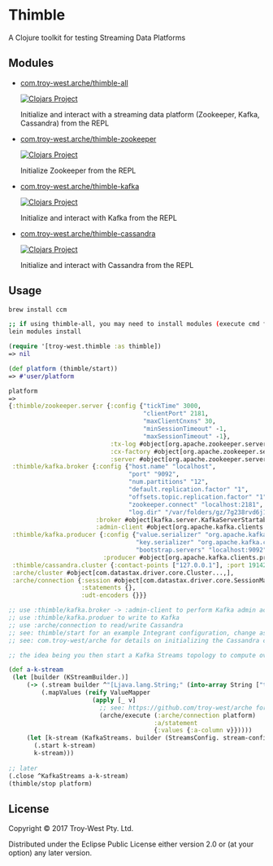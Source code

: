 # Thimble

A Clojure toolkit for testing Streaming Data Platforms

## Modules

* [com.troy-west.arche/thimble-all](https://github.com/troy-west/thimble)

  [![Clojars Project](https://img.shields.io/clojars/v/com.troy-west/thimble-all.svg)](https://clojars.org/com.troy-west/thimble-all)

  Initialize and interact with a streaming data platform (Zookeeper, Kafka, Cassandra) from the REPL

* [com.troy-west.arche/thimble-zookeeper](https://github.com/troy-west/thimble/tree/master/thimble-zookeeper)

  [![Clojars Project](https://img.shields.io/clojars/v/com.troy-west/thimble-zookeeper.svg)](https://clojars.org/com.troy-west/thimble-zookeeper)

  Initialize Zookeeper from the REPL 

* [com.troy-west.arche/thimble-kafka](https://github.com/troy-west/thimble/tree/master/thimble-kafka)

  [![Clojars Project](https://img.shields.io/clojars/v/com.troy-west/thimble-kafka.svg)](https://clojars.org/com.troy-west/thimble-kafka)
  
  Initialize and interact with Kafka from the REPL

* [com.troy-west.arche/thimble-cassandra](https://github.com/troy-west/thimble/tree/master/thimble-cassandra)

  [![Clojars Project](https://img.shields.io/clojars/v/com.troy-west/thimble-cassandra.svg)](https://clojars.org/com.troy-west/thimble-cassandra)

  Initialize and interact with Cassandra from the REPL

## Usage

```bash
brew install ccm

;; if using thimble-all, you may need to install modules (execute cmd from project root)
lein modules install
```

```clojure
(require '[troy-west.thimble :as thimble])
=> nil

(def platform (thimble/start))
=> #'user/platform

platform
=>
{:thimble/zookeeper.server {:config {"tickTime" 3000,
                                     "clientPort" 2181,
                                     "maxClientCnxns" 30,
                                     "minSessionTimeout" -1,
                                     "maxSessionTimeout" -1},
                            :tx-log #object[org.apache.zookeeper.server.persistence.FileTxnSnapLog...],
                            :cx-factory #object[org.apache.zookeeper.server.NIOServerCnxnFactory...],
                            :server #object[org.apache.zookeeper.server.ZooKeeperServer...]},
 :thimble/kafka.broker {:config {"host.name" "localhost",
                                 "port" "9092",
                                 "num.partitions" "12",
                                 "default.replication.factor" "1",
                                 "offsets.topic.replication.factor" "1",
                                 "zookeeper.connect" "localhost:2181",
                                 "log.dir" "/var/folders/gz/7g238rvd6j1c_jrqqc87_7_m0000gn/T/thimble-temp-kf"},
                        :broker #object[kafka.server.KafkaServerStartable...],
                        :admin-client #object[org.apache.kafka.clients.admin.KafkaAdminClient...]},
 :thimble/kafka.producer {:config {"value.serializer" "org.apache.kafka.common.serialization.StringSerializer",
                                   "key.serializer" "org.apache.kafka.common.serialization.StringSerializer",
                                   "bootstrap.servers" "localhost:9092"},
                          :producer #object[org.apache.kafka.clients.producer.KafkaProducer...]},
 :thimble/cassandra.cluster {:contact-points ["127.0.0.1"], :port 19142},
 :arche/cluster #object[com.datastax.driver.core.Cluster...,],
 :arche/connection {:session #object[com.datastax.driver.core.SessionManager...],
                    :statements {},
                    :udt-encoders {}}}

;; use :thimble/kafka.broker -> :admin-client to perform Kafka admin actions (list topics, create topics, etc)
;; use :thimble/kafka.produer to write to Kafka
;; use :arche/connection to read/write Cassandra
;; see: thimble/start for an example Integrant configuration, change as required
;; see: com.troy-west/arche for details on initializing the Cassandra connection and Prepared Statements

;; the idea being you then start a Kafka Streams topology to compute over a topic and write to Cassandra..

(def a-k-stream
 (let [builder (KStreamBuilder.)]
     (-> (.stream builder ^"[Ljava.lang.String;" (into-array String ["test-topic-1"]))
         (.mapValues (reify ValueMapper
                       (apply [_ v]
                         ;; see: https://github.com/troy-west/arche for details on configuring statements
                         (arche/execute (:arche/connection platform) 
                                        :a/statement 
                                        {:values {:a-column v}}))))
     (let [k-stream (KafkaStreams. builder (StreamsConfig. stream-config))]
       (.start k-stream)
       k-stream)))
      
;; later
(.close ^KafkaStreams a-k-stream)
(thimble/stop platform)
```



## License

Copyright © 2017 Troy-West Pty. Ltd.

Distributed under the Eclipse Public License either version 2.0 or (at your option) any later version.
